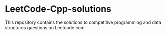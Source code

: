# LeetCode-Cpp-solutions
This repository contains the solutions to competitive programming and data structures questions on Leetcode.com
